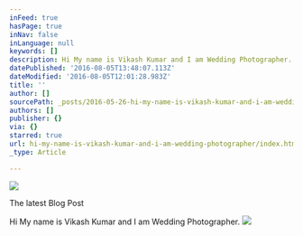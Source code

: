 ```yaml
---
inFeed: true
hasPage: true
inNav: false
inLanguage: null
keywords: []
description: Hi My name is Vikash Kumar and I am Wedding Photographer.
datePublished: '2016-08-05T13:48:07.113Z'
dateModified: '2016-08-05T12:01:28.983Z'
title: ''
author: []
sourcePath: _posts/2016-05-26-hi-my-name-is-vikash-kumar-and-i-am-wedding-photographer.md
authors: []
publisher: {}
via: {}
starred: true
url: hi-my-name-is-vikash-kumar-and-i-am-wedding-photographer/index.html
_type: Article

---
```

![](https://the-grid-user-content.s3-us-west-2.amazonaws.com/1f5c6d02-2574-4179-a8c1-8bb4abb5af36.jpg)

The latest Blog Post 

Hi My name is Vikash Kumar and I am Wedding Photographer.
![](https://the-grid-user-content.s3-us-west-2.amazonaws.com/1b715827-d869-4e18-8f5c-3a6c75ed9be1.jpg)